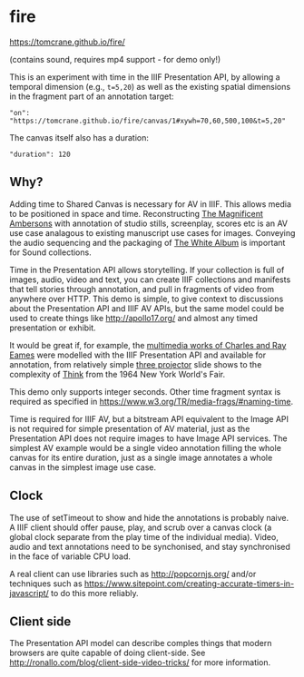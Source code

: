 # fire

https://tomcrane.github.io/fire/

(contains sound, requires mp4 support - for demo only!)

This is an experiment with time in the IIIF Presentation API, by allowing a temporal dimension (e.g., `t=5,20`) as well as the existing spatial dimensions in the fragment part of an annotation target:

`
"on": "https://tomcrane.github.io/fire/canvas/1#xywh=70,60,500,100&t=5,20"
`

The canvas itself also has a duration:

`"duration": 120`

## Why?

Adding time to Shared Canvas is necessary for AV in IIIF. This allows media to be positioned in space and time. Reconstructing [The Magnificent Ambersons](https://en.wikipedia.org/wiki/The_Magnificent_Ambersons_(film)) with annotation of studio stills, screenplay, scores etc is an AV use case analagous to existing manuscript use cases for images. Conveying the audio sequencing and the packaging of [The White Album](http://www.whitealbumregistry.com/inside.php) is important for Sound collections.

Time in the Presentation API allows storytelling. If your collection is full of images, audio, video and text, you can create IIIF collections and manifests that tell stories through annotation, and pull in fragments of video from anywhere over HTTP. This demo is simple, to give context to discussions about the Presentation API and IIIF AV APIs, but the same model could be used to create things like http://apollo17.org/ and almost any timed presentation or exhibit.

It would be great if, for example, the [multimedia works of Charles and Ray Eames](http://www.eamesoffice.com/catalog-category/multimedia/) were modelled with the IIIF Presentation API and available for annotation, from relatively simple [three projector](http://www.eamesoffice.com/the-work/g-e-m-slide-show/) slide shows to the complexity of [Think](http://www.eamesoffice.com/the-work/think-2/) from the 1964 New York World's Fair.  

This demo only supports integer seconds. Other time fragment syntax is required as specified in https://www.w3.org/TR/media-frags/#naming-time.

Time is required for IIIF AV, but a bitstream API equivalent to the Image API is not required for simple presentation of AV material, just as the Presentation API does not require images to have Image API services. The simplest AV example would be a single video annotation filling the whole canvas for its entire duration, just as a single image annotates a whole canvas in the simplest image use case.

## Clock

The use of setTimeout to show and hide the annotations is probably naive. A IIIF client should offer pause, play, and scrub over a canvas clock (a global clock separate from the play time of the individual media). Video, audio and text annotations need to be synchonised, and stay synchronised in the face of variable CPU load.

A real client can use libraries such as http://popcornjs.org/ and/or techniques such as https://www.sitepoint.com/creating-accurate-timers-in-javascript/ to do this more reliably.

## Client side

The Presentation API model can describe comples things that modern browsers are quite capable of doing client-side. See http://ronallo.com/blog/client-side-video-tricks/ for more information.


